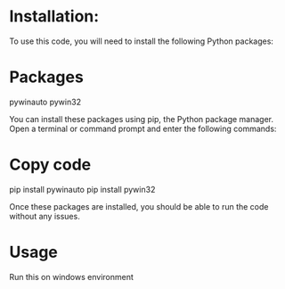 # Installation:
To use this code, you will need to install the following Python packages:

# Packages
pywinauto
pywin32

You can install these packages using pip, the Python package manager. Open a terminal or command prompt and enter the following commands:

# Copy code
pip install pywinauto
pip install pywin32

Once these packages are installed, you should be able to run the code without any issues.

# Usage
Run this on windows environment
